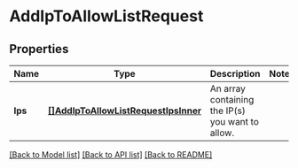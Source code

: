 # AddIpToAllowListRequest

## Properties

Name | Type | Description | Notes
------------ | ------------- | ------------- | -------------
**Ips** | [**[]AddIpToAllowListRequestIpsInner**](AddIpToAllowListRequestIpsInner.md) | An array containing the IP(s) you want to allow. |

[[Back to Model list]](../README.md#documentation-for-models) [[Back to API list]](../README.md#documentation-for-api-endpoints) [[Back to README]](../README.md)


